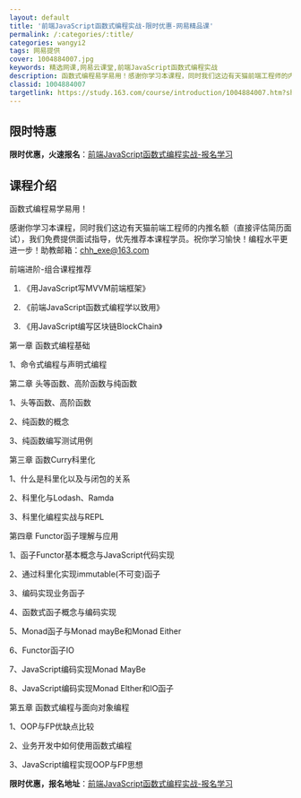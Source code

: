 ```yaml
---
layout: default
title: '前端JavaScript函数式编程实战-限时优惠-网易精品课'
permalink: /:categories/:title/
categories: wangyi2
tags: 网易提供
cover: 1004884007.jpg
keywords: 精选网课,网易云课堂,前端JavaScript函数式编程实战
description: 函数式编程易学易用！感谢你学习本课程，同时我们这边有天猫前端工程师的内推名额（直接评估简历面试），我们免费提供面试指导，
classid: 1004884007
targetlink: https://study.163.com/course/introduction/1004884007.htm?share=1&shareId=1025206652&utm_campaign=share&utm_medium=iphoneShare&utm_source=&utm_u=1025206652
---
```


## 限时特惠

**限时优惠，火速报名**：[前端JavaScript函数式编程实战-报名学习](https://study.163.com/course/introduction/1004884007.htm?share=1&shareId=1025206652&utm_campaign=share&utm_medium=iphoneShare&utm_source=&utm_u=1025206652)

## 课程介绍

函数式编程易学易用！



感谢你学习本课程，同时我们这边有天猫前端工程师的内推名额（直接评估简历面试），我们免费提供面试指导，优先推荐本课程学员。祝你学习愉快！编程水平更进一步！助教邮箱：chh_exe@163.com



前端进阶-组合课程推荐

1. 《用JavaScript写MVVM前端框架》

2. 《前端JavaScript函数式编程学以致用》

3. 《用JavaScript编写区块链BlockChain》



第一章 函数式编程基础

1、命令式编程与声明式编程



第二章 头等函数、高阶函数与纯函数

1、头等函数、高阶函数

2、纯函数的概念

3、纯函数编写测试用例



第三章 函数Curry科里化

1、什么是科里化以及与闭包的关系

2、科里化与Lodash、Ramda

3、科里化编程实战与REPL



第四章 Functor函子理解与应用 

1、函子Functor基本概念与JavaScript代码实现

2、通过科里化实现immutable(不可变)函子

3、编码实现业务函子

4、函数式函子概念与编码实现

5、Monad函子与Monad mayBe和Monad Either

6、Functor函子IO

7、JavaScript编码实现Monad MayBe

8、JavaScript编码实现Monad Elther和IO函子



第五章 函数式编程与面向对象编程

1、OOP与FP优缺点比较

2、业务开发中如何使用函数式编程

3、JavaScript编程实现OOP与FP思想

**限时优惠，报名地址**：[前端JavaScript函数式编程实战-报名学习](https://study.163.com/course/introduction/1004884007.htm?share=1&shareId=1025206652&utm_campaign=share&utm_medium=iphoneShare&utm_source=&utm_u=1025206652)

